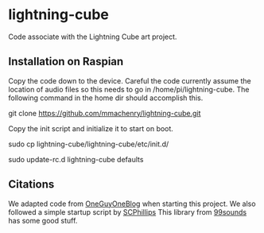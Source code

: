 # lightning-cube
Code associate with the Lightning Cube art project.

Installation on Raspian
---

Copy the code down to the device. Careful the code currently assume the
location of audio files so this needs to go in /home/pi/lightning-cube. The
following command in the home dir should accomplish this.

   git clone https://github.com/mmachenry/lightning-cube.git

Copy the init script and initialize it to start on boot.

   sudo cp lightning-cube/lightning-cube/etc/init.d/

   sudo update-rc.d lightning-cube defaults

Citations
---
We adapted code from [OneGuyOneBlog](https://oneguyoneblog.com/2017/11/01/lightning-thunder-arduino-halloween-diy/) when starting this project. We also followed a simple startup script by [SCPhillips](http://blog.scphillips.com/posts/2013/07/getting-a-python-script-to-run-in-the-background-as-a-service-on-boot/)
This library from [99sounds](http://99sounds.org/rain-and-thunder/) has some good stuff.
